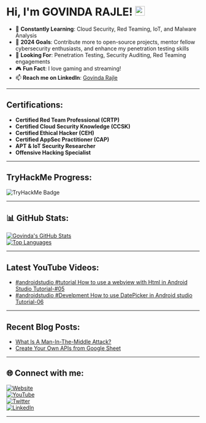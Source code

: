 # Hi, I'm GOVINDA RAJLE! <img src="https://github.com/thomasbnt/thomasbnt/blob/me/assets/hi.gif" width="25px">  
- 🌱 **Constantly Learning**: Cloud Security, Red Teaming, IoT, and Malware Analysis  
- 🥅 **2024 Goals**: Contribute more to open-source projects, mentor fellow cybersecurity enthusiasts, and enhance my penetration testing skills  
- 👯 **Looking For**: Penetration Testing, Security Auditing, Red Teaming engagements  
- 🎮 **Fun Fact**: I love gaming and streaming!  
- 📫 **Reach me on LinkedIn**: [Govinda Rajle](https://www.linkedin.com/in/govinda-rajle-1b9829178)

---

## Certifications:
- **Certified Red Team Professional (CRTP)**  
- **Certified Cloud Security Knowledge (CCSK)**  
- **Certified Ethical Hacker (CEH)**  
- **Certified AppSec Practitioner (CAP)**  
- **APT & IoT Security Researcher**  
- **Offensive Hacking Specialist**

---

## TryHackMe Progress:
![TryHackMe Badge](https://tryhackme-badges.s3.amazonaws.com/blackpanther00.png)

---

## 📊 GitHub Stats:
[![Govinda's GitHub Stats](https://github-readme-stats-phi-eight.vercel.app/api?username=GOVINDARAJLE&show_icons=true&hide_border=true)](https://github.com/GOVINDARAJLE)  
[![Top Languages](https://github-readme-stats.vercel.app/api/top-langs/?username=GOVINDARAJLE&layout=compact)](https://github.com/GOVINDARAJLE)

---

## Latest YouTube Videos:
<!-- YOUTUBE:START -->
- [#androidstudio  #tutorial    How to use a webview with  Html in Android Studio Tutorial-#05](https://www.youtube.com/watch?v=s6_0L1GMuIM)
- [#androidstudio #Develpment  How to use  DatePicker  in  Android studio  Tutorial-06](https://www.youtube.com/watch?v=oSu3YLma5HM)
<!-- YOUTUBE:END -->

---

## Recent Blog Posts:
<!-- BLOG-POST-LIST:START -->
- [What Is A Man-In-The-Middle Attack?](https://dev.to/govindarajle/what-is-a-man-in-the-middle-attack-4nne)
- [Create Your Own APIs from Google Sheet](https://dev.to/govindarajle/create-your-own-apis-from-google-sheet-3pmp)
<!-- BLOG-POST-LIST:END -->

---
## 🌐 Connect with me:
[![Website](https://img.shields.io/badge/Website-4285F4?style=for-the-badge&logo=google-chrome&logoColor=white)](http://codeplay.epizy.com/)  
[![YouTube](https://img.shields.io/badge/YouTube-FF0000?style=for-the-badge&logo=youtube&logoColor=white)](https://www.youtube.com/channel/UCjcLYXHhE7y2a2v3QLawlsw)  
[![Twitter](https://img.shields.io/badge/Twitter-1DA1F2?style=for-the-badge&logo=twitter&logoColor=white)](https://twitter.com/rajle_govinda?s=09)  
[![LinkedIn](https://img.shields.io/badge/LinkedIn-0077B5?style=for-the-badge&logo=linkedin&logoColor=white)](https://www.linkedin.com/in/govinda-rajle-1b9829178)

---
